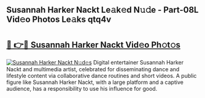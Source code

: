 ## Susannah Harker Nackt Le𝚊k𝚎d N𝚞𝚍e - Part-08L Vid𝚎o Photos Le𝚊ks qtq4v

# <h2><a href="http://fb4x4p6.evod.top/?m=Susannah+Harker+Nackt">🔗 👉🔴 Susannah Harker Nackt Vid𝚎o Ph𝚘t𝚘s</a></h2>

[![Susannah Harker Nackt N𝚞d𝚎s](https://i.imgur.com/8V9OHl7.gif)](http://fb4x4p6.evod.top/?m=Susannah+Harker+Nackt)
Digital entertainer Susannah Harker Nackt and multimedia artist, celebrated for disseminating dance and lifestyle content via collaborative dance routines and short videos. A public figure like Susannah Harker Nackt, with a large platform and a captive audience, has a responsibility to use his influence for good. 
